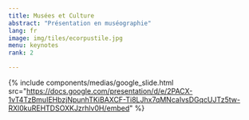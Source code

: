 ```yaml
---
title: Musées et Culture
abstract: "Présentation en muséographie"
lang: fr
image: img/tiles/ecorpustile.jpg
menu: keynotes
rank: 2

---
```


  {% include components/medias/google_slide.html src="https://docs.google.com/presentation/d/e/2PACX-1vT4TzBmuIEHbzjNpunhTKiBAXCF-Ti8LJhx7qMNcaIvsDGqcUJTz5tw-RXl0kuREHTDSOXKJzrhlv0H/embed" %}

  